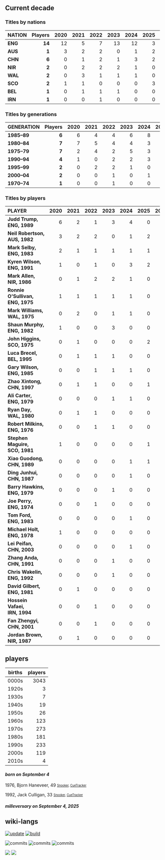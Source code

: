 ## Current decade
### Titles by nations

| NATION | Players | 2020 | 2021 | 2022 | 2023 | 2024 | 2025 | 2026 | 2027 | 2028 | 2029 | 2020s |
| :--- | ---: | ---: | ---: | ---: | ---: | ---: | ---: | ---: | ---: | ---: | ---: | ---: | 
| **ENG** | **14** | 12 | 5 | 7 | 13 | 12 | 3 | 0 | 0 | 0 | 0 | 52 |
| **AUS** | **1** | 3 | 2 | 2 | 0 | 1 | 2 | 0 | 0 | 0 | 0 | 10 |
| **CHN** | **6** | 0 | 1 | 2 | 1 | 3 | 2 | 0 | 0 | 0 | 0 | 9 |
| **NIR** | **2** | 0 | 2 | 2 | 2 | 1 | 0 | 0 | 0 | 0 | 0 | 7 |
| **WAL** | **2** | 0 | 3 | 1 | 1 | 1 | 0 | 0 | 0 | 0 | 0 | 6 |
| **SCO** | **2** | 1 | 1 | 0 | 0 | 0 | 3 | 0 | 0 | 0 | 0 | 5 |
| **BEL** | **1** | 0 | 1 | 1 | 1 | 0 | 0 | 0 | 0 | 0 | 0 | 3 |
| **IRN** | **1** | 0 | 0 | 1 | 0 | 0 | 0 | 0 | 0 | 0 | 0 | 1 |

### Titles by generations

| GENERATION | Players | 2020 | 2021 | 2022 | 2023 | 2024 | 2025 | 2026 | 2027 | 2028 | 2029 | 2020s |
| :--- | ---: | ---: | ---: | ---: | ---: | ---: | ---: | ---: | ---: | ---: | ---: | ---: | 
| **1985–89** | **6** | 6 | 4 | 4 | 6 | 8 | 1 | 0 | 0 | 0 | 0 | 29 |
| **1980–84** | **7** | 7 | 5 | 4 | 4 | 3 | 4 | 0 | 0 | 0 | 0 | 27 |
| **1975–79** | **7** | 2 | 4 | 2 | 5 | 3 | 2 | 0 | 0 | 0 | 0 | 18 |
| **1990–94** | **4** | 1 | 0 | 2 | 2 | 3 | 2 | 0 | 0 | 0 | 0 | 10 |
| **1995–99** | **2** | 0 | 2 | 2 | 1 | 0 | 1 | 0 | 0 | 0 | 0 | 6 |
| **2000–04** | **2** | 0 | 0 | 1 | 0 | 1 | 0 | 0 | 0 | 0 | 0 | 2 |
| **1970–74** | **1** | 0 | 0 | 1 | 0 | 0 | 0 | 0 | 0 | 0 | 0 | 1 |

### Titles by players

| PLAYER | 2020 | 2021 | 2022 | 2023 | 2024 | 2025 | 2026 | 2027 | 2028 | 2029 | 2020s |
| :--- | ---: | ---: | ---: | ---: | ---: | ---: | ---: | ---: | ---: | ---: | ---: | 
| **Judd&nbsp;Trump,<br>ENG,&nbsp;1989** | 6 | 2 | 1 | 3 | 4 | 0 | 0 | 0 | 0 | 0 | 16 |
| **Neil&nbsp;Robertson,<br>AUS,&nbsp;1982** | 3 | 2 | 2 | 0 | 1 | 2 | 0 | 0 | 0 | 0 | 10 |
| **Mark&nbsp;Selby,<br>ENG,&nbsp;1983** | 2 | 1 | 1 | 1 | 1 | 1 | 0 | 0 | 0 | 0 | 7 |
| **Kyren Wilson,<br>ENG, 1991** | 1 | 0 | 1 | 0 | 3 | 2 | 0 | 0 | 0 | 0 | 7 |
| **Mark Allen,<br>NIR, 1986** | 0 | 1 | 2 | 2 | 1 | 0 | 0 | 0 | 0 | 0 | 6 |
| **Ronnie O'Sullivan,<br>ENG, 1975** | 1 | 1 | 1 | 1 | 1 | 0 | 0 | 0 | 0 | 0 | 5 |
| **Mark Williams,<br>WAL, 1975** | 0 | 2 | 0 | 1 | 1 | 0 | 0 | 0 | 0 | 0 | 4 |
| **Shaun Murphy,<br>ENG, 1982** | 1 | 0 | 0 | 3 | 0 | 0 | 0 | 0 | 0 | 0 | 4 |
| **John Higgins,<br>SCO, 1975** | 0 | 1 | 0 | 0 | 0 | 2 | 0 | 0 | 0 | 0 | 3 |
| **Luca Brecel,<br>BEL, 1995** | 0 | 1 | 1 | 1 | 0 | 0 | 0 | 0 | 0 | 0 | 3 |
| **Gary Wilson,<br>ENG, 1985** | 0 | 0 | 1 | 1 | 1 | 0 | 0 | 0 | 0 | 0 | 3 |
| **Zhao Xintong,<br>CHN, 1997** | 0 | 1 | 1 | 0 | 0 | 1 | 0 | 0 | 0 | 0 | 3 |
| **Ali Carter,<br>ENG, 1979** | 0 | 0 | 0 | 1 | 1 | 0 | 0 | 0 | 0 | 0 | 2 |
| **Ryan Day,<br>WAL, 1980** | 0 | 1 | 1 | 0 | 0 | 0 | 0 | 0 | 0 | 0 | 2 |
| **Robert Milkins,<br>ENG, 1976** | 0 | 0 | 1 | 1 | 0 | 0 | 0 | 0 | 0 | 0 | 2 |
| **Stephen Maguire,<br>SCO, 1981** | 1 | 0 | 0 | 0 | 0 | 1 | 0 | 0 | 0 | 0 | 2 |
| **Xiao Guodong,<br>CHN, 1989** | 0 | 0 | 0 | 0 | 1 | 1 | 0 | 0 | 0 | 0 | 2 |
| **Ding Junhui,<br>CHN, 1987** | 0 | 0 | 0 | 0 | 1 | 0 | 0 | 0 | 0 | 0 | 1 |
| **Barry Hawkins,<br>ENG, 1979** | 0 | 0 | 0 | 1 | 0 | 0 | 0 | 0 | 0 | 0 | 1 |
| **Joe Perry,<br>ENG, 1974** | 0 | 0 | 1 | 0 | 0 | 0 | 0 | 0 | 0 | 0 | 1 |
| **Tom Ford,<br>ENG, 1983** | 0 | 0 | 0 | 0 | 1 | 0 | 0 | 0 | 0 | 0 | 1 |
| **Michael Holt,<br>ENG, 1978** | 1 | 0 | 0 | 0 | 0 | 0 | 0 | 0 | 0 | 0 | 1 |
| **Lei Peifan,<br>CHN, 2003** | 0 | 0 | 0 | 0 | 1 | 0 | 0 | 0 | 0 | 0 | 1 |
| **Zhang Anda,<br>CHN, 1991** | 0 | 0 | 0 | 1 | 0 | 0 | 0 | 0 | 0 | 0 | 1 |
| **Chris Wakelin,<br>ENG, 1992** | 0 | 0 | 0 | 1 | 0 | 0 | 0 | 0 | 0 | 0 | 1 |
| **David Gilbert,<br>ENG, 1981** | 0 | 1 | 0 | 0 | 0 | 0 | 0 | 0 | 0 | 0 | 1 |
| **Hossein Vafaei,<br>IRN, 1994** | 0 | 0 | 1 | 0 | 0 | 0 | 0 | 0 | 0 | 0 | 1 |
| **Fan Zhengyi,<br>CHN, 2001** | 0 | 0 | 1 | 0 | 0 | 0 | 0 | 0 | 0 | 0 | 1 |
| **Jordan Brown,<br>NIR, 1987** | 0 | 1 | 0 | 0 | 0 | 0 | 0 | 0 | 0 | 0 | 1 |
## players
| births | players |
| :----: | ------: |
| 0000s | 3043 |
| 1920s | 3 |
| 1930s | 7 |
| 1940s | 19 |
| 1950s | 26 |
| 1960s | 123 |
| 1970s | 273 |
| 1980s | 181 |
| 1990s | 233 |
| 2000s | 119 |
| 2010s | 4 |

#### ***born on September  4***
1976, Bjorn Haneveer, 49 <sub><sup>[Snooker](http://www.snooker.org/res/index.asp?player=64), [CueTracker](http://cuetracker.net/Players/bjorn-haneveer/)</sup></sub>

1992, Jack Culligan, 33 <sub><sup>[Snooker](http://www.snooker.org/res/index.asp?player=139), [CueTracker](http://cuetracker.net/Players/jack-culligan/)</sup></sub>


#### ***milleversary on September  4, 2025***



## wiki-langs
[![update](https://github.com/dreamerminsk/wiki-langs/actions/workflows/update-tables.yml/badge.svg)](https://github.com/dreamerminsk/wiki-langs/actions/workflows/update-tables.yml)
[![build](https://github.com/dreamerminsk/wiki-langs/actions/workflows/build.yml/badge.svg)](https://github.com/dreamerminsk/wiki-langs/actions/workflows/build.yml)

![commits](https://img.shields.io/github/commit-activity/y/dreamerminsk/wiki-langs)
![commits](https://img.shields.io/github/commit-activity/m/dreamerminsk/wiki-langs)
![commits](https://img.shields.io/github/commit-activity/w/dreamerminsk/wiki-langs)

![](https://img.shields.io/github/languages/code-size/dreamerminsk/wiki-langs)
![](https://img.shields.io/github/repo-size/dreamerminsk/wiki-langs)

